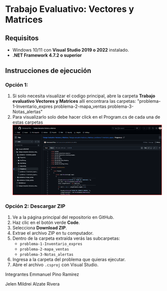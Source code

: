 # Trabajo Evaluativo: Vectores y Matrices

## Requisitos
- Windows 10/11 con **Visual Studio 2019 o 2022** instalado.  
- **.NET Framework 4.7.2 o superior**

## Instrucciones de ejecución
### Opción 1:
1. Si solo necesita visualizar el codigo principal, abre la carpeta **Trabajo evaluativo Vectores y Matrices** allí encontrara las carpetas:
"problema-1-Inventario_expres
problema-2-mapa_ventas
problema-3-Notas_alertas"
2. Para visualizarlo solo debe hacer click en el Program.cs de cada una de estas carpetas
![Ejemplo de Program.cs](ImagenesREADME/program_cs_ejemplo.png)

### Opción 2: Descargar ZIP
1. Ve a la página principal del repositorio en GitHub.  
2. Haz clic en el botón verde **Code**.  
3. Selecciona **Download ZIP**.  
4. Extrae el archivo ZIP en tu computador.  
5. Dentro de la carpeta extraída verás las subcarpetas:  
   - `problema-1-Inventario_expres`  
   - `problema-2-mapa_ventas`  
   - `problema-3-Notas_alertas`  
6. Ingresa a la carpeta del problema que quieras ejecutar.  
7. Abre el archivo `.csproj` con Visual Studio.
   

Integrantes
Emmanuel Pino Ramirez

Jelen Mildrei Alzate Rivera
